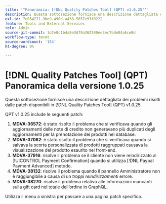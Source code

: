 ```yaml
---
title: '"Panoramica: [!DNL Quality Patches Tool] (QPT) v1.0.25'''
description: Questa sottosezione fornisce una descrizione dettagliata dei problemi risolti dalle patch disponibili in [!DNL Quality Patches Tool] (QPT) v1.0.25.
exl-id: 7e054271-9be9-490d-a438-5657e53f0222
feature: Tools and External Services
role: Admin
source-git-commit: 1d2e0c1b4a8e3d79a362500ee3ec7bde84a6ce0d
workflow-type: tm+mt
source-wordcount: '154'
ht-degree: 0%

---
```


# [!DNL Quality Patches Tool] (QPT) Panoramica della versione 1.0.25

Questa sottosezione fornisce una descrizione dettagliata dei problemi risolti dalle patch disponibili in [!DNL Quality Patches Tool] (QPT) v1.0.25.

QPT v1.0.25 include le seguenti patch:

1. **MDVA-36572**: è stato risolto il problema che si verificava quando gli aggiornamenti delle note di credito non generavano più duplicati degli aggiornamenti per la prenotazione dei prodotti nel database.
1. **MDVA-37082**: è stato risolto il problema che si verificava quando si salvava la scorta personalizzata di prodotti raggruppati causava la visualizzazione del prodotto esaurito nel front-end.
1. **MDVA-37916**: risolve il problema se il cliente non viene reindirizzato al [!UICONTROL Payment Confirmation] quando si utilizza [!DNL Paypal Payment Advanced] metodo.
1. **MDVA-38132**: risolve il problema quando il pannello Amministratore non è raggiungibile a causa di un *troppi reindirizzamenti* errore.
1. **MDVA-38270**: risolve il problema relativo alle informazioni mancanti sulla gift card nel totale dell’ordine in GraphQL.

Utilizza il menu a sinistra per passare a una pagina patch specifica.
